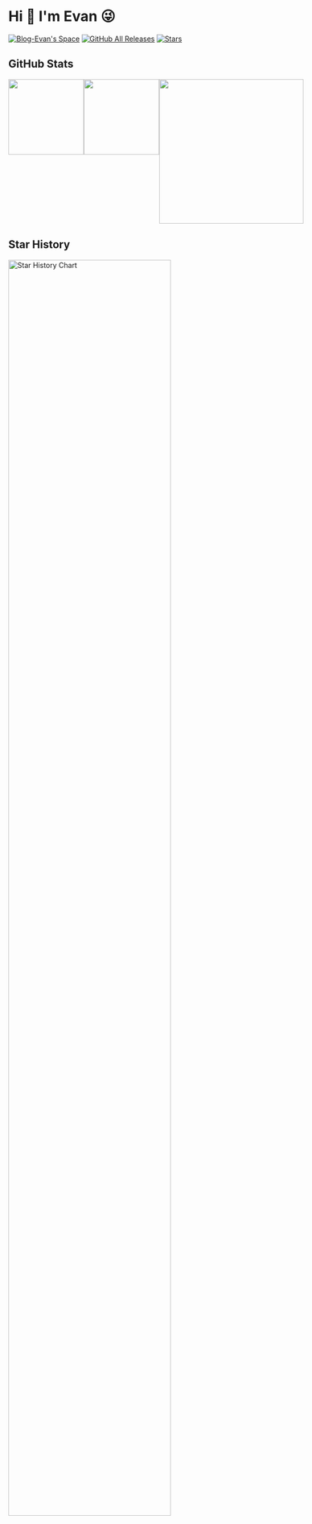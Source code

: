 # Hi 👋 I'm Evan 😜

[![Blog-Evan's Space](https://img.shields.io/badge/Blog-Evan's%20Space-black?logo=blog&color=FE3A83)](https://evan.xin)
[![GitHub All Releases](https://img.shields.io/github/downloads/EvanTop/EvanNav/total.svg?color=FE3A83)](https://github.com/EvanTop/EvanNav/releases)
[![Stars](https://img.shields.io/github/stars/EvanTop/EvanNav)](https://github.com/EvanTop/EvanNav/stargazers)

## GitHub Stats

<div style="display:flex;justify-content:space-between">
  <a href="https://github.com/EvanTop">
    <img height="150px" src="https://github-readme-stats.vercel.app/api?username=EvanTop&show_icons=true&count_private=true&theme=radical" />
  </a>
  <a href="https://github.com/EvanTop">
    <img height="150px" style="object-fit:cover" src="https://github-readme-stats.vercel.app/api/top-langs/?username=EvanTop&layout=compact&theme=radical" />
  </a>
  <a href="https://github.com/EvanTop/EvanNav/releases/tag/EvanNav_v6.3">
    <img height="287px" src="https://i.imgur.com/wCWphmu.png" />
  </a>
</div>

## Star History

<img src="https://api.star-history.com/svg?repos=EvanTop" alt="Star History Chart" width="80%">

